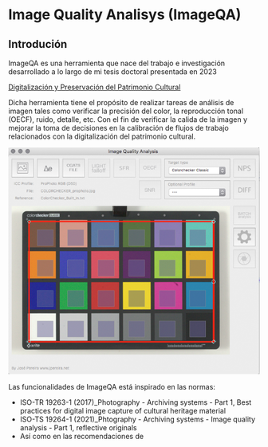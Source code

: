 # Image Quality Analisys (ImageQA)

## Introdución

ImageQA es una herramienta que nace del trabajo e investigación desarrollado a lo largo de mi tesis doctoral presentada en 2023 

[Digitalización y Preservación del Patrimonio Cultural](https://amzn.eu/d/eBC221r)

Dicha herramienta tiene el propósito de realizar tareas de análisis de imagen tales como verificar la precisión del color, la reproducción tonal (OECF), ruido, detalle, etc. 
Con el fin de verificar la calida de la imagen y mejorar la toma de decisiones en la calibración de flujos de trabajo relacionados con la digitalización del patrimonio cultural.

![imageQA](https://github.com/jpereiranet/imageQA/blob/main/img/imageQA_aboutUs.png)

Las funcionalidades de ImageQA está inspirado en las normas:

- ISO-TR 19263-1 (2017)_Photography - Archiving systems - Part 1, Best practices for digital image capture of cultural heritage material
- ISO-TS 19264-1 (2021)_Phtography - Archiving systems - Image quality analysis - Part 1, reflective originals
- Así como en las recomendaciones de 


